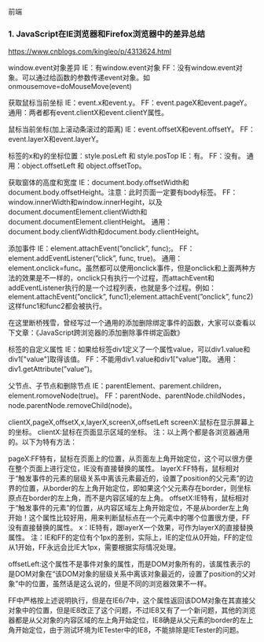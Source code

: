 前端

### 1. JavaScript在IE浏览器和Firefox浏览器中的差异总结

https://www.cnblogs.com/kingleo/p/4313624.html

window.event对象差异 
IE：有window.event对象 
FF：没有window.event对象。可以通过给函数的参数传递event对象。如onmousemove=doMouseMove(event) 

获取鼠标当前坐标 
IE：event.x和event.y。 
FF：event.pageX和event.pageY。 
通用：两者都有event.clientX和event.clientY属性。 

鼠标当前坐标(加上滚动条滚过的距离) 
IE：event.offsetX和event.offsetY。 
FF：event.layerX和event.layerY。 

标签的x和y的坐标位置：style.posLeft 和 style.posTop 
IE：有。 
FF：没有。 
通用：object.offsetLeft 和 object.offsetTop。 


获取窗体的高度和宽度 
IE：document.body.offsetWidth和document.body.offsetHeight。注意：此时页面一定要有body标签。 
FF：window.innerWidth和window.innerHegiht，以及document.documentElement.clientWidth和document.documentElement.clientHeight。 
通用：document.body.clientWidth和document.body.clientHeight。 

添加事件 
IE：element.attachEvent(”onclick”, func);。 
FF：element.addEventListener(”click”, func, true)。 
通用：element.onclick=func。虽然都可以使用onclick事件，但是onclick和上面两种方法的效果是不一样的，onclick只有执行一个过程，而attachEvent和addEventListener执行的是一个过程列表，也就是多个过程。例如：element.attachEvent(”onclick”, func1);element.attachEvent(”onclick”, func2)这样func1和func2都会被执行。 

在这里断桥残雪，曾经写过一个通用的添加删除绑定事件的函数，大家可以查看以下文章：《JavaScript跨浏览器的添加删除事件绑定函数》 

标签的自定义属性 
IE：如果给标签div1定义了一个属性value，可以div1.value和div1["value"]取得该值。 
FF：不能用div1.value和div1["value"]取。 
通用：div1.getAttribute(”value”)。 

父节点、子节点和删除节点 
IE：parentElement、parement.children，element.romoveNode(true)。 
FF：parentNode、parentNode.childNodes，node.parentNode.removeChild(node)。 


clientX,pageX,offsetX,x,layerX,screenX,offsetLeft 
screenX:鼠标在显示屏幕上的坐标。 
clientX:鼠标在页面显示区域的坐标。 
注：以上两个都是各浏览器通用的。以下为特有方法： 

pageX:FF特有，鼠标在页面上的位置，从页面左上角开始定位，这个可以很方便在整个页面上进行定位，IE没有直接替换的属性。 
layerX:FF特有，鼠标相对于“触发事件的元素的层级关系中离该元素最近的，设置了position的父元素”的边界的位置，从border的左上角开始定位，即如果这个父元素存在border，则坐标原点在border的左上角，而不是内容区域的左上角。 
offsetX:IE特有，鼠标相对于“触发事件的元素”的位置，从内容区域左上角开始定位，不是从border左上角开始！这个属性比较好用，用来判断鼠标点在一个元素中的哪个位置很方便，FF没有直接替换的属性。 
x：IE特有，跟layerX一个效果，可作为layerX的直接替换属性。 
注：IE和FF的定位有个1px的差别，实际上，IE的定位从0开始，FF的定位从1开始，FF永远会比IE大1px，需要根据实际情况处理。 

offsetLeft:这个属性不是事件对象的属性，而是DOM对象所有的，该属性表示的是DOM对象在“该DOM对象的层级关系中离该对象最近的，设置了position的父对象”中的位置，虽然话是这么说的，但是不同的浏览器效果不一样。 

FF中严格按上述说明执行，但是在IE6/7中，这个属性返回该DOM对象在其直接父对象中的位置，但是IE8改正了这个问题，不过IE8又有了一个新问题，其他的浏览器都是从父对象的内容区域的左上角开始定位，IE8确是从父元素的border的左上角开始定位，由于测试环境为IETester中的IE8，不能排除是IETester的问题。